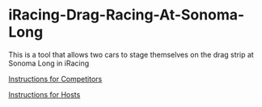 # iRacing-Drag-Racing-At-Sonoma-Long
This is a tool that allows two cars to stage themselves on the drag strip at Sonoma Long in iRacing

[Instructions for Competitors](https://github.com/Grimzentide/iRacing-Drag-Racing-At-Sonoma-Long/blob/master/Instructions%20for%20competitors.md)

[Instructions for Hosts](https://github.com/Grimzentide/iRacing-Drag-Racing-At-Sonoma-Long/blob/master/Instructions%20for%20event%20hosts.md)
